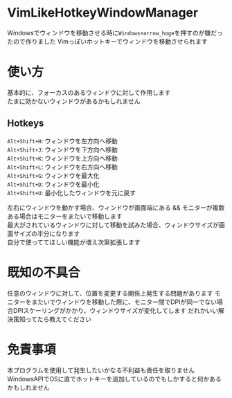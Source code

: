 # VimLikeHotkeyWindowManager
Windowsでウィンドウを移動させる時に`Windows+arrow_hoge`を押すのが嫌だったので作りました
Vimっぽいホットキーでウィンドウを移動させられます

# 使い方
基本的に、フォーカスのあるウィンドウに対して作用します  
たまに効かないウィンドウがあるかもしれません
## Hotkeys
`Alt+Shift+H`: ウィンドウを左方向へ移動  
`Alt+Shift+J`: ウィンドウを下方向へ移動  
`Alt+Shift+K`: ウィンドウを上方向へ移動  
`Alt+Shift+L`: ウィンドウを右方向へ移動  
`Alt+Shift+G`: ウィンドウを最大化  
`Alt+Shift+D`: ウィンドウを最小化  
`Alt+Shift+U`: 最小化したウィンドウを元に戻す  

左右にウィンドウを動かす場合、ウィンドウが画面端にある && モニターが複数ある場合はモニターをまたいで移動します  
最大がされているウィンドウに対して移動を試みた場合、ウィンドウサイズが画面サイズの半分になります  
自分で使っててほしい機能が増え次第拡張します  

# 既知の不具合
任意のウィンドウに対して、位置を変更する関係上発生する問題があります
モニターをまたいでウィンドウを移動した際に、モニター間でDPIが同一でない場合DPIスケーリングがかかり、ウィンドウサイズが変化してします
だれかいい解決策知ってたら教えてください

# 免責事項
本プログラムを使用して発生したいかなる不利益も責任を取りません
WindowsAPIでOSに直でホットキーを追加しているのでもしかすると何かあるかもしれません